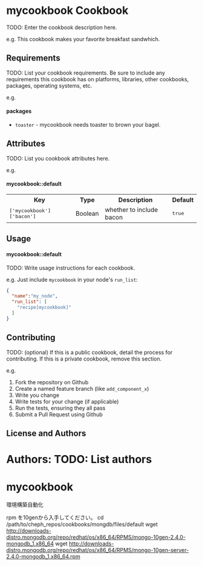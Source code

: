 mycookbook Cookbook
===================
TODO: Enter the cookbook description here.

e.g.
This cookbook makes your favorite breakfast sandwhich.

Requirements
------------
TODO: List your cookbook requirements. Be sure to include any requirements this cookbook has on platforms, libraries, other cookbooks, packages, operating systems, etc.

e.g.
#### packages
- `toaster` - mycookbook needs toaster to brown your bagel.

Attributes
----------
TODO: List you cookbook attributes here.

e.g.
#### mycookbook::default
<table>
  <tr>
    <th>Key</th>
    <th>Type</th>
    <th>Description</th>
    <th>Default</th>
  </tr>
  <tr>
    <td><tt>['mycookbook']['bacon']</tt></td>
    <td>Boolean</td>
    <td>whether to include bacon</td>
    <td><tt>true</tt></td>
  </tr>
</table>

Usage
-----
#### mycookbook::default
TODO: Write usage instructions for each cookbook.

e.g.
Just include `mycookbook` in your node's `run_list`:

```json
{
  "name":"my_node",
  "run_list": [
    "recipe[mycookbook]"
  ]
}
```

Contributing
------------
TODO: (optional) If this is a public cookbook, detail the process for contributing. If this is a private cookbook, remove this section.

e.g.
1. Fork the repository on Github
2. Create a named feature branch (like `add_component_x`)
3. Write you change
4. Write tests for your change (if applicable)
5. Run the tests, ensuring they all pass
6. Submit a Pull Request using Github

License and Authors
-------------------
Authors: TODO: List authors
=======
mycookbook
==========

環境構築自動化

rpm を10genから入手してください。
cd /path/to/cheph_repos/cookbooks/mongdb/files/default
wget http://downloads-distro.mongodb.org/repo/redhat/os/x86_64/RPMS/mongo-10gen-2.4.0-mongodb_1.x86_64
wget http://downloads-distro.mongodb.org/repo/redhat/os/x86_64/RPMS/mongo-10gen-server-2.4.0-mongodb_1.x86_64.rpm